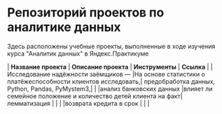 # Репозиторий проектов по аналитике данных
Здесь расположены учебные проекты, выполненные в ходе изучения курса "Аналитик данных" в Яндекс.Практикуме

| **Название проекта**                  | **Описание проекта**                                          | **Инструменты**                                 | **Ссылка** |
|Исследование надёжности заёмщиков —    |На основе статистики о платёжеспособности клиентов исследовать,| предобработка данных, Python, Pandas, PyMystem3,|            |
|анализ банковских данных               |влияет ли семейное положение и количество детей клиента на факт| лемматизация                                    |            |
|                                       |возврата кредита в срок                                        |                                                 |            |
                
